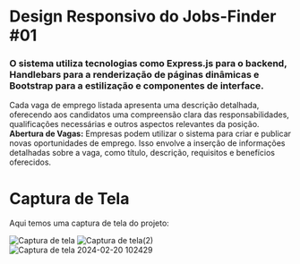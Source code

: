 <h1>Design Responsivo do Jobs-Finder #01</h1>

  <h3>O sistema utiliza tecnologias como Express.js para o backend, Handlebars para a renderização de páginas dinâmicas e Bootstrap para a estilização e componentes de interface.</h3>
 
  <p>Cada vaga de emprego listada apresenta uma descrição detalhada, oferecendo aos candidatos uma compreensão clara das responsabilidades, qualificações necessárias e outros aspectos relevantes da posição. 
  <strong>Abertura de Vagas:</strong> Empresas podem utilizar o sistema para criar e publicar novas oportunidades de emprego. Isso envolve a inserção de informações detalhadas sobre a vaga, como título, descrição, requisitos e benefícios oferecidos.</p>

  <h1>Captura de Tela</h1>
  <p>Aqui temos uma captura de tela do projeto:</p>

![Captura de tela](https://github.com/Venoshk/Job-Finder/assets/104791837/74f51fc7-eb7a-4c95-8668-51a7276f6c26)
![Captura de tela(2)](https://github.com/Venoshk/Job-Finder/assets/104791837/4dfad111-f990-4467-b564-60cbd6c6174e)
![Captura de tela 2024-02-20 102429](https://github.com/Venoshk/Job-Finder/assets/104791837/7b471691-7a15-4020-9a21-c669be2df4ff)
